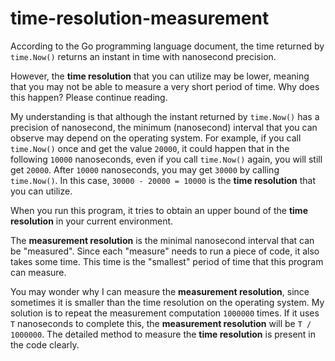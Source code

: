# time-resolution-measurement

According to the Go programming language document, the time returned by `time.Now()` returns an instant in time with nanosecond precision.

However, the **time resolution** that you can utilize may be lower, meaning that you may not be able to measure a very short period of time. Why does this happen? Please continue reading.

My understanding is that although the instant returned by `time.Now()` has a precision of nanosecond, the minimum (nanosecond) interval that you can observe may depend on the operating system. For example, if you call `time.Now()` once and get the value `20000`, it could happen that in the following `10000` nanoseconds, even if you call `time.Now()` again, you will still get `20000`. After `10000` nanoseconds, you may get `30000` by calling `time.Now()`. In this case, `30000 - 20000 = 10000` is the **time resolution** that you can utilize.

When you run this program, it tries to obtain an upper bound of the **time resolution** in your current environment.

The **measurement resolution** is the minimal nanosecond interval that can be "measured". Since each "measure" needs to run a piece of code, it also takes some time. This time is the "smallest" period of time that this program can measure.

You may wonder why I can measure the **measurement resolution**, since sometimes it is smaller than the time resolution on the operating system. My solution is to repeat the measurement computation `1000000` times. If it uses `T` nanoseconds to complete this, the **measurement resolution** will be `T / 1000000`. The detailed method to measure the **time resolution** is present in the code clearly.
